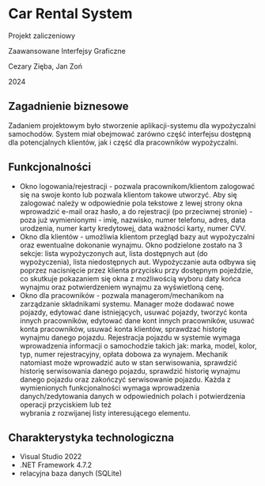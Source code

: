 # Car Rental System


Projekt zaliczeniowy

Zaawansowane Interfejsy Graficzne

Cezary Zięba, Jan Zoń

2024


## Zagadnienie biznesowe


Zadaniem projektowym było stworzenie aplikacji-systemu dla wypożyczalni 
samochodów. System miał obejmować zarówno część interfejsu dostępną dla 
potencjalnych klientów, jak i część dla pracowników wypożyczalni.


## Funkcjonalności


- Okno logowania/rejestracji - pozwala pracownikom/klientom zalogować się 
na swoje konto lub pozwala klientom takowe utworzyć. Aby się zalogować należy 
w odpowiednie pola tekstowe z lewej strony okna wprowadzić e-mail oraz hasło, 
a do rejestracji (po przeciwnej stronie) - poza już wymienionymi - imię, 
nazwisko, numer telefonu, adres, data urodzenia, numer karty kredytowej, 
data ważności karty, numer CVV.
- Okno dla klientów - umożliwia klientom przegląd bazy aut wypożyczalni oraz 
ewentualne dokonanie wynajmu. Okno podzielone zostało na 3 sekcje: lista 
wypożyczonych aut, lista dostępnych aut (do wypożyczenia), lista niedostępnych 
aut. Wypożyczanie auta odbywa się poprzez nacisnięcie przez klienta przycisku 
przy dostępnym pojeździe, co skutkuje pokazaniem się okna z możliwością wyboru 
daty końca wynajmu oraz potwierdzeniem wynajmu za wyświetloną cenę.
- Okno dla pracowników - pozwala managerom/mechanikom na zarządzanie 
składnikami systemu. Manager może dodawać nowe pojazdy, edytować dane 
istniejących, usuwać pojazdy, tworzyć konta innych pracowników, edytować dane 
kont innych pracowników, usuwać konta pracowników, usuwać konta klientów, 
sprawdzać historię wynajmu danego pojazdu. Rejestracja pojazdu w systemie 
wymaga wprowadzenia informacji o samochodzie takich jak: marka, model, kolor, 
typ, numer rejestracyjny, opłata dobowa za wynajem. Mechanik natomiast może wprowadzić 
auto w stan serwisowania, sprawdzić historię serwisowania danego pojazdu, 
sprawdzić historię wynajmu danego pojazdu oraz zakończyć serwisowanie pojazdu. 
Każda z wymienionych funkcjonalności wymaga wprowadzenia danych/zedytowania 
danych w odpowiednich polach i potwierdzenia operacji przyciskiem lub też  
wybrania z rozwijanej listy interesującego elementu.


## Charakterystyka technologiczna


- Visual Studio 2022
- .NET Framework 4.7.2
- relacyjna baza danych (SQLite)

